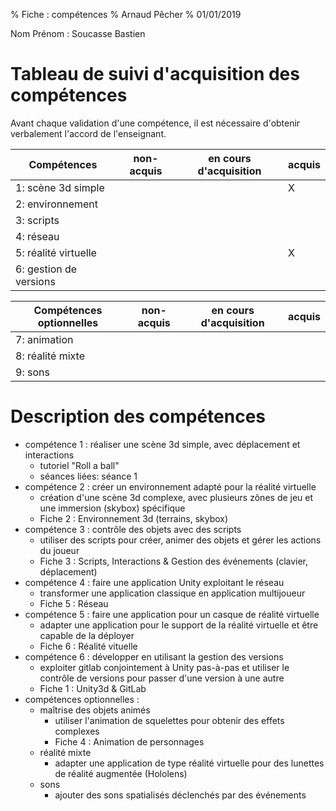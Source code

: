 % Fiche : compétences
% Arnaud Pêcher
% 01/01/2019

Nom Prénom : Soucasse Bastien

# Tableau de suivi d'acquisition des compétences

Avant chaque validation d'une compétence, il est nécessaire d'obtenir verbalement l'accord de l'enseignant.

| Compétences              | non-acquis | en cours d'acquisition | acquis | 
|---                       |---         |---                     |---     |
| 1: scène 3d simple       |            |                        |    X   |
| 2: environnement         |            |                        |        |
| 3: scripts               |            |                        |        |
| 4: réseau                |            |                        |        |
| 5: réalité virtuelle     |            |                        |    X   |
| 6: gestion de versions   |            |                        |        |

| Compétences optionnelles | non-acquis | en cours d'acquisition | acquis |
|---                       |---         |---                     |---     |
| 7: animation             |            |                        |        |
| 8: réalité mixte         |            |                        |        |
| 9: sons                  |            |                        |        |

# Description des compétences

* compétence 1 : réaliser une scène 3d simple, avec déplacement et interactions
   * tutoriel "Roll a ball"
   * séances liées: séance 1 
* compétence 2 : créer un environnement adapté pour la réalité virtuelle
   * création d'une scène 3d complexe, avec plusieurs zônes de jeu et une immersion (skybox) spécifique
   * Fiche 2 : Environnement 3d (terrains, skybox)
* compétence 3 : contrôle des objets avec des scripts
   * utiliser des scripts pour créer, animer des objets et gérer les actions du joueur
   * Fiche 3 : Scripts, Interactions & Gestion des événements (clavier, déplacement) 
* compétence 4 : faire une application Unity exploitant le réseau
   * transformer une application classique en application multijoueur
   * Fiche 5 : Réseau 
* compétence 5 : faire une application pour un casque de réalité virtuelle
   * adapter une application pour le support de la réalité virtuelle et être capable de la déployer
   * Fiche 6 : Réalité vituelle 
* compétence 6 : développer en utilisant la gestion des versions
   * exploiter gitlab conjointement à Unity pas-à-pas et utiliser le contrôle de versions pour passer d'une version à une autre
   * Fiche 1 : Unity3d & GitLab
* compétences optionnelles : 
   * maîtrise des objets animés
      * utiliser l'animation de squelettes pour obtenir des effets complexes
      * Fiche 4 : Animation de personnages
   * réalité mixte
      * adapter une application de type réalité virtuelle pour des lunettes de réalité augmentée (Hololens)
   * sons
      * ajouter des sons spatialisés déclenchés par des événements 
 
